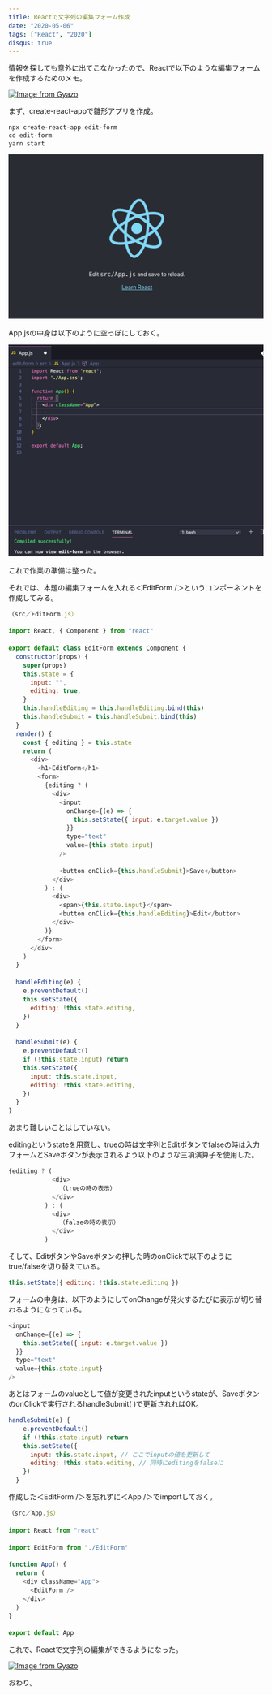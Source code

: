 ```yaml
---
title: Reactで文字列の編集フォーム作成
date: "2020-05-06"
tags: ["React", "2020"]
disqus: true
---
```


情報を探しても意外に出てこなかったので、Reactで以下のような編集フォームを作成するためのメモ。


[![Image from Gyazo](https://i.gyazo.com/816e29f7ab89c608d09e3ddfd0883baf.gif)](https://gyazo.com/816e29f7ab89c608d09e3ddfd0883baf)

まず、create-react-appで雛形アプリを作成。

```shell
npx create-react-app edit-form
cd edit-form
yarn start
```

![create-react-app-top-page](./create-react-app.jpg)

App.jsの中身は以下のように空っぽにしておく。

![empty-app-js](./edit-pic1.png)

これで作業の準備は整った。

それでは、本題の編集フォームを入れる＜EditForm /＞というコンポーネントを作成してみる。


```js
（src／EditForm.js）

import React, { Component } from "react"

export default class EditForm extends Component {
  constructor(props) {
    super(props)
    this.state = {
      input: "",
      editing: true,
    }
    this.handleEditing = this.handleEditing.bind(this)
    this.handleSubmit = this.handleSubmit.bind(this)
  }
  render() {
    const { editing } = this.state
    return (
      <div>
        <h1>EditForm</h1>
        <form>
          {editing ? (
            <div>
              <input
                onChange={(e) => {
                  this.setState({ input: e.target.value })
                }}
                type="text"
                value={this.state.input}
              />

              <button onClick={this.handleSubmit}>Save</button>
            </div>
          ) : (
            <div>
              <span>{this.state.input}</span>
              <button onClick={this.handleEditing}>Edit</button>
            </div>
          )}
        </form>
      </div>
    )
  }

  handleEditing(e) {
    e.preventDefault()
    this.setState({
      editing: !this.state.editing,
    })
  }

  handleSubmit(e) {
    e.preventDefault()
    if (!this.state.input) return
    this.setState({
      input: this.state.input,
      editing: !this.state.editing,
    })
  }
}

```

あまり難しいことはしていない。

editingというstateを用意し、trueの時は文字列とEditボタンでfalseの時は入力フォームとSaveボタンが表示されるよう以下のような三項演算子を使用した。

```js
{editing ? (
            <div>
              （trueの時の表示）
            </div>
          ) : (
            <div>
              （falseの時の表示）
            </div>
          )
```

そして、EditボタンやSaveボタンの押した時のonClickで以下のようにtrue/falseを切り替えている。

```js
this.setState({ editing: !this.state.editing })
```

フォームの中身は、以下のようにしてonChangeが発火するたびに表示が切り替わるようになっている。

```js
<input
  onChange={(e) => {
    this.setState({ input: e.target.value })
  }}
  type="text"
  value={this.state.input}
/>
```

あとはフォームのvalueとして値が変更されたinputというstateが、SaveボタンのonClickで実行されるhandleSubmit( )で更新されればOK。
```js
handleSubmit(e) {
    e.preventDefault()
    if (!this.state.input) return
    this.setState({
      input: this.state.input, // ここでinputの値を更新して
      editing: !this.state.editing, // 同時にeditingをfalseに
    })
  }
```


作成した＜EditForm /＞を忘れずに＜App /＞でimportしておく。

```js
（src／App.js）

import React from "react"

import EditForm from "./EditForm"

function App() {
  return (
    <div className="App">
      <EditForm />
    </div>
  )
}

export default App

```

これで、Reactで文字列の編集ができるようになった。

[![Image from Gyazo](https://i.gyazo.com/816e29f7ab89c608d09e3ddfd0883baf.gif)](https://gyazo.com/816e29f7ab89c608d09e3ddfd0883baf)

おわり。